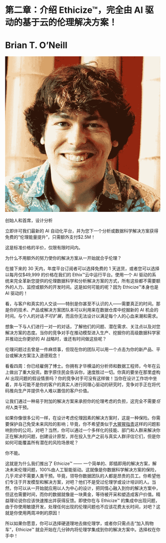 # 第二章：介绍 Ethicize™，完全由 AI 驱动的基于云的伦理解决方案！

# Brian T. O’Neill

![](img/Brian_O_Neill.png)

创始人和首席，设计分析

立即许可我们最新的 AI 自动化平台，并为您下一个分析或数据科学解决方案获得免费的“伦理能量提升”，只需额外支付$2.5M！

这是标准价格的半价，仅限有限时间内。

为什么不用额外的努力使你的解决方案从一开始就合乎伦理？

在接下来的 30 天内，年度平台订阅者可以选择免费的 1 天送货，或者您可以选择以每月仅$49,999 的价格在我们的 Ethix™云中运行平台。使用一个 AI 驱动的系统来完全革新您提供的伦理数据科学和分析解决方案的方式，所有这些都不需要额外的人力、监控或额外的开发时间。这是如何可能的呢？因为 Ethicize™本身也是 AI 驱动的！

看，与客户和真实的人交谈——特别是你甚至不认识的人——需要真正的时间。那是你的技术、产品或解决方案团队本可以利用来在数据仓库中挖掘新的 AI 机会的时间。与个人的对话*不可扩展*，而且你无法设计以满足每个人的心血来潮和需求。

想象一下与人们进行一对一的对话，了解他们的问题、潜在需求、关注点以及对您解决方案的态度。当你的竞争对手在推动模型进入生产、挖掘你的高级数据科学家并推动比你更好的 AI 战略时，谁还有时间做这些呢？

伦理问题过去曾是一件麻烦事，但现在你的团队可以用一个点击为你的新产品、平台或解决方案注入道德观念！

看看四周：你已经雇佣了博士。你拥有才华横溢的分析师和数据工程师，今年在云上做出了重大投资。数字原住民会告诉你，速度胜过一切。你真的要坐在那里虚构 AI 出现问题的假设情景吗？你的竞争对手可没有这样做！当你在设计工作坊中坐着，并与可能不是你的客户的真实人进行同理心驱动的研究时，竞争对手正在将代码推向生产并提供令人难以置信的客户价值。

让我们通过一种易于附加的解决方案来承担你的伦理考虑的负担，这完全不需要*任何*人类干预。

如果你像很多公司一样，在设计考虑伦理因素的解决方案时，这是一种保险。你需要保护自己免受未来风险的影响；毕竟，你不希望类似于[大猩猩指责](https://oreil.ly/AlLF5)这样的问题影响到你的公司，对吧？当然，你可以通过一个多样化的技能、部门和人群来解决你正在解决的问题，创建设计原型，并在投入生产之前与真实人群评估它们，但是你如何可能覆盖所有潜在的风险场景呢？

你不能。

这就是为什么我们推出了 Ethicize™ —— 一个简单的、即插即用的解决方案，解决未来伦理问题，100%由人工智能驱动。这就像是你数据科学解决方案的保险，几乎*完全*不需要人类干预。毕竟，领导你数据团队的人都是昂贵的员工。你希望他们专注于开发模型和解决方案，对吧？他们不是受过伦理学或设计培训的人。当然，你可以从一开始就应用以人为中心的设计，把同情心融入到你的解决方案中，但这也需要时间，而你的数据就像是一块黄金，等待被开采和塑造成客户价值。精益理论说你应该快速推出并获得反馈。即使你在与 Ethicize™ 的集成中出现问题，由于你使用敏捷开发，处理任何出现的伦理问题也不应该花费太长时间，对吧？这就是你使用两周冲刺的原因！

所以如果你愿意，你可以选择硬道理地去做伦理学，或者你只需点击“加入购物车”，Ethicize™ 就会开始在几分钟内将伦理学集成到你的解决方案中。选择权在你手中！
